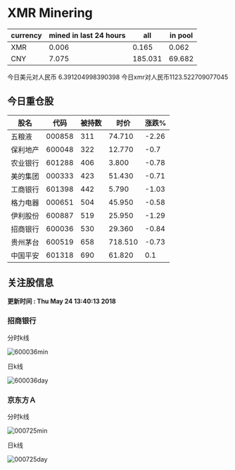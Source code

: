 # XMR Minering

|currency|mined in last 24 hours|all|in pool|
|---|---|---|---|
|XMR|0.006|0.165|0.062|
|CNY|7.075|185.031|69.682|

今日美元对人民币 6.391204998390398	今日xmr对人民币1123.522709077045


## 今日重仓股 

|股名|代码|被持数|时价|涨跌%|
|---|---|---|---|---|
|五粮液|000858|311|74.710|-2.26|
|保利地产|600048|322|12.770|-0.7|
|农业银行|601288|406|3.800|-0.78|
|美的集团|000333|423|51.430|-0.71|
|工商银行|601398|442|5.790|-1.03|
|格力电器|000651|504|45.950|-0.58|
|伊利股份|600887|519|25.950|-1.29|
|招商银行|600036|530|29.360|-0.84|
|贵州茅台|600519|658|718.510|-0.73|
|中国平安|601318|690|61.820|0.1|

## 关注股信息
**更新时间 : Thu May 24 13:40:13 2018**
### 招商银行 
分时k线

![600036min](http://image.sinajs.cn/newchart/min/n/sh600036.gif)

日k线

![600036day](http://image.sinajs.cn/newchart/daily/n/sh600036.gif)

### 京东方Ａ 
分时k线

![000725min](http://image.sinajs.cn/newchart/min/n/sz000725.gif)

日k线

![000725day](http://image.sinajs.cn/newchart/daily/n/sz000725.gif)
